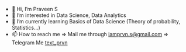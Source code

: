 - 👋 Hi, I’m Praveen S
- 👀 I’m interested in Data Science, Data Analytics
- 🌱 I’m currently learning Basics of Data Science (Theory of probability, Statistics...)
- 📫 How to reach me 
      => Mail me through iamprvn.s@gmail.com
      => Telegram Me [text_prvn](https://t.me/text_prvn)

<!---
prvn-codes/prvn-codes is a ✨ special ✨ repository because its `README.md` (this file) appears on your GitHub profile.
You can click the Preview link to take a look at your changes.
--->
